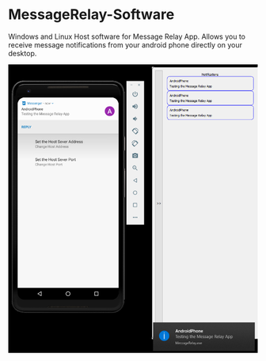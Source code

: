 # MessageRelay-Software
Windows and Linux Host software for Message Relay App. Allows you to receive message notifications from your android phone directly on your desktop.

![alt text](https://github.com/rdiaz002/MessageRelay-Software/blob/master/git_images/MessageRelay_Testing.png)
